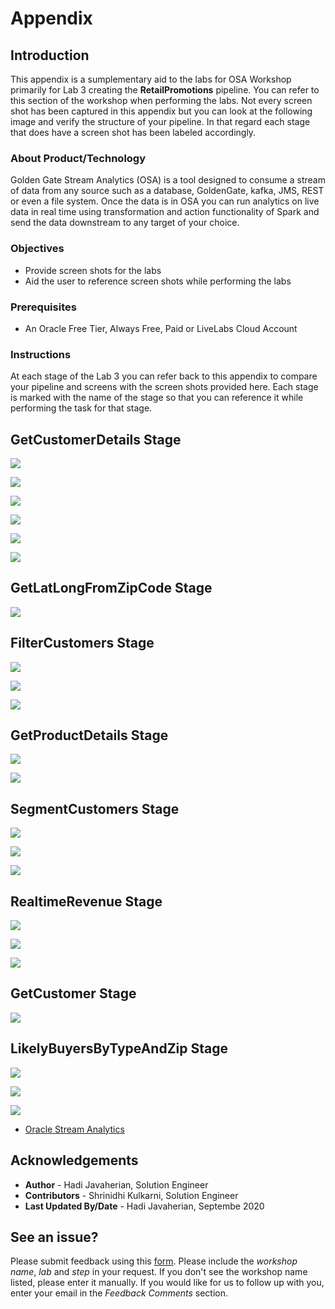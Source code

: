 
# Appendix

## Introduction
This appendix is a sumplementary aid to the labs for OSA Workshop primarily for Lab 3 creating the **RetailPromotions** pipeline.  You can refer to this section of the workshop when performing the labs.  Not every screen shot has been captured in this appendix but you can look at the following image and verify the structure of your pipeline.  In that regard each stage that does have a screen shot has been labeled accordingly.


### About Product/Technology
Golden Gate Stream Analytics (OSA) is a tool designed to consume a stream of data from any source such as a database, GoldenGate, kafka, JMS, REST or even a file system.  Once the data is in OSA you can run analytics on live data in real time using transformation and action functionality of Spark and send the data downstream to any target of your choice.

### Objectives
- Provide screen shots for the labs
- Aid the user to reference screen shots while performing the labs

### Prerequisites

* An Oracle Free Tier, Always Free, Paid or LiveLabs Cloud Account

### Instructions
At each stage of the Lab 3 you can refer back to this appendix to compare your pipeline and screens with the screen shots provided here.  Each stage is marked with the name of the stage so that you can reference it while performing the task for that stage.


## GetCustomerDetails Stage
![](./images/orderstreamstage2.png)


![](./images/orderstreamstage3.png)


![](./images/getcustomerdetails2.png)


![](./images/getcustomerdetails3.png)


![](./images/getcustomerdetails4.png)


![](./images/getcustomerdetails5.png)


## GetLatLongFromZipCode Stage

![](./images/getlatlongfromzipCode.png)

## FilterCustomers Stage

![](./images/filtercustomers.png)


![](./images/geoFilterpattern.png)


![](./images/geofiltervisual.png)

## GetProductDetails Stage

![](./images/getproductdetails.png)


![](./images/getproductdetails2.png)


## SegmentCustomers Stage

![](./images/discountoffered.png)


![](./images/newaddedfields.png)


![](./images/goldcustomers.png)


## RealtimeRevenue Stage


![](./images/revenuebycustomersegment.png)


![](./images/rtrvenuesummaries.png)


![](./images/rtrvenuesummariesrename.png)


## GetCustomer Stage

![](./images/getcustomer.png)


## LikelyBuyersByTypeAndZip Stage

![](./images/likelybuyersbytypeandzip.png)


![](./images/likelybuyersbytypeandzipgroups.png)


![](./images/likelybuyersbytypeandzipvisual.png)



* [Oracle Stream Analytics](https://www.oracle.com/middleware/technologies)

## Acknowledgements

* **Author** - Hadi Javaherian, Solution Engineer
* **Contributors** - Shrinidhi Kulkarni, Solution Engineer
* **Last Updated By/Date** - Hadi Javaherian, Septembe 2020

## See an issue?
Please submit feedback using this [form](https://apexapps.oracle.com/pls/apex/f?p=133:1:::::P1_FEEDBACK:1). Please include the *workshop name*, *lab* and *step* in your request.  If you don't see the workshop name listed, please enter it manually. If you would like for us to follow up with you, enter your email in the *Feedback Comments* section.
